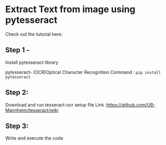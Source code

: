 # Extract Text from image using pytesseract

Check out the tutorial here:

## Step 1 - 
Install pytesseract library 

pytesseract- (OCR)Optical Character Recognition
Command : ``` pip install pytesseract ```

## Step 2: 
Download and run tesseract-ocr setup file
Link :https://github.com/UB-Mannheim/tesseract/wiki


## Step 3:
Write and execute the code 
